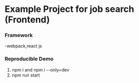 # Example Project for job search (Frontend)



### Framework
 -webpack,react js

### Reproducible Demo
1. npm i and npm i --only=dev 
2. npm run start 
